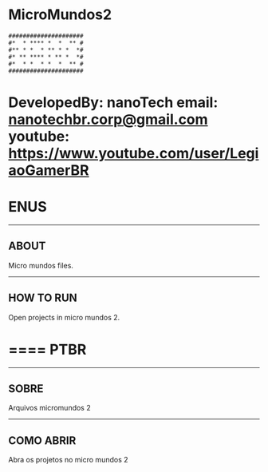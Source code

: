 # MicroMundos2
```
#####################
#*  * **** *  *  ** #
#** * *  * ** * *  *#
#* ** **** * ** *  *#
#*  * *  * *  *  ** #
#####################
```
DevelopedBy: nanoTech
email: nanotechbr.corp@gmail.com
youtube: https://www.youtube.com/user/LegiaoGamerBR
====
ENUS
====
-------------------------------------------------------
ABOUT
-------------------------------------------------------
Micro mundos files.

-------------------------------------------------------
HOW TO RUN
-------------------------------------------------------
Open projects in micro mundos 2.

====
PTBR
====
-------------------------------------------------------
SOBRE
-------------------------------------------------------
Arquivos micromundos 2

-------------------------------------------------------
COMO ABRIR
-------------------------------------------------------
Abra os projetos no micro mundos 2
